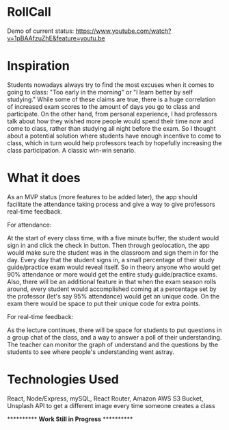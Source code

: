 # RollCall

Demo of current status: https://www.youtube.com/watch?v=1pBAAfzuZhE&feature=youtu.be


# Inspiration #

Students nowadays always try to find the most excuses when it comes to going to class: "Too early in the morning" or "I learn better by self studying." While some of these claims are true, there is a huge correlation of increased exam scores to the amount of days you go to class and participate. On the other hand, from personal experience, I had professors talk about how they wished more people would spend their time now and come to class, rather than studying all night before the exam. So I thought about a potential solution where students have enough incentive to come to class, which in turn would help professors teach by hopefully increasing the class participation. A classic win-win senario. 

# What it does #

As an MVP status (more features to be added later), the app should facilitate the attendance taking process and give a way to give professors real-time feedback. 

For attendance: 

At the start of every class time, with a five minute buffer, the student would sign in and click the check in button. Then through geolocation, the app would make sure the student was in the classroom and sign them in for the day. Every day that the student signs in, a small percentage of their study guide/practice exam would reveal itself. So in theory anyone who would get 90% attendance or more would get the entire study guide/practice exams. Also, there will be an additional feature in that when the exam season rolls around, every student would accomplished coming at a percentage set by the professor (let's say 95% attendance) would get an unique code. On the exam there would be space to put their unique code for extra points. 

For real-time feedback:

As the lecture continues, there will be space for students to put questions in a group chat of the class, and a way to answer a poll of their understanding. The teacher can monitor the graph of understand and the questions by the students to see where people's understanding went astray.


# Technologies Used #

React, Node/Express, mySQL, React Router, Amazon AWS S3 Bucket, Unsplash API to get a different image every time someone creates a class 



********** **Work Still in Progress** ********** 

